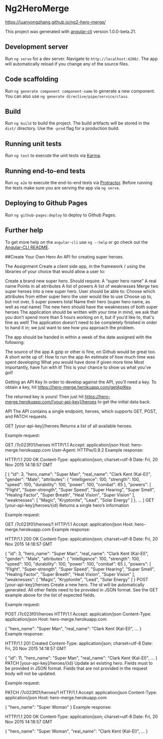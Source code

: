 # Ng2HeroMerge 
https://juanyongzhang.github.io/ng2-hero-merge/

This project was generated with [angular-cli](https://github.com/angular/angular-cli) version 1.0.0-beta.21.

## Development server
Run `ng serve` for a dev server. Navigate to `http://localhost:4200/`. The app will automatically reload if you change any of the source files.

## Code scaffolding

Run `ng generate component component-name` to generate a new component. You can also use `ng generate directive/pipe/service/class`.

## Build

Run `ng build` to build the project. The build artifacts will be stored in the `dist/` directory. Use the `-prod` flag for a production build.

## Running unit tests

Run `ng test` to execute the unit tests via [Karma](https://karma-runner.github.io).

## Running end-to-end tests

Run `ng e2e` to execute the end-to-end tests via [Protractor](http://www.protractortest.org/).
Before running the tests make sure you are serving the app via `ng serve`.

## Deploying to Github Pages

Run `ng github-pages:deploy` to deploy to Github Pages.

## Further help

To get more help on the `angular-cli` use `ng --help` or go check out the [Angular-CLI README](https://github.com/angular/angular-cli/blob/master/README.md).

##Create Your Own Hero
An API for creating super heroes.

The Assignment
Create a client side app, in the framework / using the libraries of your choice that would allow a user to:

Create a brand new super hero.
Should require:
A “super hero name”
A real name
Points in all atrributes
A list of powers
A list of weaknesses
Merge two super heroes into a new super hero.
User should be able to:
Choose which attributes from either super hero the user would like to use
Choose up to, but not over, 5 super powers total
Name their hero (super hero name, as well as real name)
The new hero should have the weaknesses of both super heroes
The application should be written with your time in mind, we ask that you don’t spend more than 5 hours working on it, but if you’d like to, that's fine as well! The application doesn’t need to be completely finished in order to hand it in; we just want to see how you approach the problem.

The app should be handed in within a week of the date assigned with the following:

The source of the app
A gzip or other is fine, on Github would be great too.
A short write up of:
How to run the app
An estimate of how much time was spent developing
What you would have done if given more time
Most importantly, have fun with it! This is your chance to show us what you’ve got!

Getting an API Key
In order to develop against the API, you’ll need a key. To obtain a key, hit https://hero-merge.herokuapp.com/getApiKey.

The returned key is yours! Then just hit https://hero-merge.herokuapp.com/[your-api-key]/heroes to get the initial data back.

API
The API contains a single endpoint, heroes, which supports GET, POST, and PATCH requests.

GET [your-api-key]/heroes
Returns a list of all available heroes.

Example request:

GET /7c023f01/heroes HTTP/1.1
Accept: application/json
Host: hero-merge.herokuapp.com
User-Agent: HTTPie/0.9.2
Example response:

HTTP/1.1 200 OK
Content-Type: application/json; charset=utf-8
Date: Fri, 20 Nov 2015 14:18:57 GMT

[
    {
        "id": 3,
        "hero_name": "Super Man",
        "real_name": "Clark Kent (Kal-El)",
        "gender": "Male",
        "attributes": {
            "intelligence": 100,
            "strength": 100,
            "speed": 100,
            "durability": 100,
            "power": 100,
            "combat": 65
        },
        "powers": [
            "Flight",
            "Super-strength",
            "Super Speed",
            "Super Hearing",
            "Super Smell",
            "Healing Factor",
            "Super Breath",
            "Heat Vision",
            "Super Vision"
        ],
        "weaknesses": [
            "Magic",
            "Kryptonite",
            "Lead",
            "Solar Energy"
        ]
    },
    ...
]
GET [your-api-key]/heroes/{id}
Returns a single hero’s information

Example request:

GET /7c023f01/heroes/1 HTTP/1.1
Accept: application/json
Host: hero-merge.herokuapp.com
Example response:

HTTP/1.1 200 OK
Content-Type: application/json; charset=utf-8
Date: Fri, 20 Nov 2015 14:18:57 GMT

{
    "id": 3,
    "hero_name": "Super Man",
    "real_name": "Clark Kent (Kal-El)",
    "gender": "Male",
    "attributes": {
        "intelligence": 100,
        "strength": 100,
        "speed": 100,
        "durability": 100,
        "power": 100,
        "combat": 65
    },
    "powers": [
        "Flight",
        "Super-strength",
        "Super Speed",
        "Super Hearing",
        "Super Smell",
        "Healing Factor",
        "Super Breath",
        "Heat Vision",
        "Super Vision"
    ],
    "weaknesses": [
        "Magic",
        "Kryptonite",
        "Lead",
        "Solar Energy"
    ]
}
POST [your-api-key]/heroes
Create a new hero. The id will be automatically generated. All other fields need to be provided in JSON format. See the GET example above for the list of expected fields.

Example request:

POST /7c023f01/heroes HTTP/1.1
Accept: application/json
Content-Type: application/json
Host: hero-merge.herokuapp.com

{
    "hero_name": "Super Man",
    "real_name": "Clark Kent (Kal-El)",
    ...
}
Example response:

HTTP/1.1 201 Created
Content-Type: application/json; charset=utf-8
Date: Fri, 20 Nov 2015 14:18:57 GMT

{
    "id": 11,
    "hero_name": "Super Man",
    "real_name": "Clark Kent (Kal-El)",
    ...
}
PATCH [your-api-key]/heroes/{id}
Update an existing hero. Fields must to be provided in JSON format. Fields that are not provided in the request body will not be updated.

Example request:

PATCH /7c023f01/heroes/1 HTTP/1.1
Accept: application/json
Content-Type: application/json
Host: hero-merge.herokuapp.com

{
    "hero_name": "Super Woman"
}
Example response:

HTTP/1.1 200 OK
Content-Type: application/json; charset=utf-8
Date: Fri, 20 Nov 2015 14:18:57 GMT

{
    "hero_name": "Super Woman",
    "real_name": "Clark Kent (Kal-El)",
    ...
}

